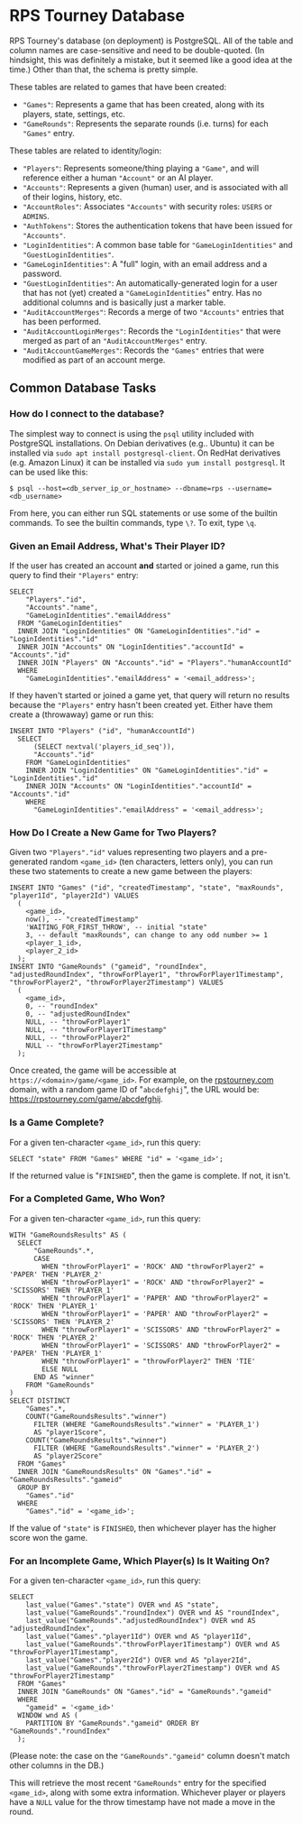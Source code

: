 # RPS Tourney Database

RPS Tourney's database (on deployment) is PostgreSQL.
All of the table and column names are case-sensitive
  and need to be double-quoted.
(In hindsight, this was definitely a mistake,
  but it seemed like a good idea at the time.)
Other than that, the schema is pretty simple.

These tables are related to games that have been created:

* `"Games"`:
  Represents a game that has been created,
    along with its players, state, settings, etc.
* `"GameRounds"`:
  Represents the separate rounds (i.e. turns) for each `"Games"` entry.

These tables are related to identity/login:

* `"Players"`:
  Represents someone/thing playing a `"Game"`,
    and will reference either a human `"Account"` or an AI player.
* `"Accounts"`:
  Represents a given (human) user,
    and is associated with all of their logins, history, etc.
* `"AccountRoles"`:
  Associates `"Accounts"` with security roles: `USERS` or `ADMINS`.
* `"AuthTokens"`:
  Stores the authentication tokens that have been issued for `"Accounts"`.
* `"LoginIdentities"`:
  A common base table for `"GameLoginIdentities"` and `"GuestLoginIdentities"`.
* `"GameLoginIdentities"`:
  A "full" login, with an email address and a password.
* `"GuestLoginIdentities"`:
  An automatically-generated login for a user
    that has not (yet) created a `"GameLoginIdentities`" entry.
  Has no additional columns and is basically just a marker table.
* `"AuditAccountMerges"`:
  Records a merge of two `"Accounts"` entries that has been performed.
* `"AuditAccountLoginMerges"`:
  Records the `"LoginIdentities"` that were merged as part of an `"AuditAccountMerges"` entry.
* `"AuditAccountGameMerges"`:
  Records the `"Games"` entries that were modified as part of an account merge.

## Common Database Tasks

### How do I connect to the database?

The simplest way to connect is using the `psql` utility included with PostgreSQL installations.
On Debian derivatives (e.g.. Ubuntu) it can be installed via `sudo apt install postgresql-client`.
On RedHat derivatives (e.g. Amazon Linux) it can be installed via `sudo yum install postgresql`.
It can be used like this:

    $ psql --host=<db_server_ip_or_hostname> --dbname=rps --username=<db_username>

From here, you can either run SQL statements or use some of the builtin commands.
To see the builtin commands, type `\?`.
To exit, type `\q`.

### Given an Email Address, What's Their Player ID?

If the user has created an account **and** started or joined a game,
  run this query to find their `"Players"` entry:

    SELECT
        "Players"."id",
        "Accounts"."name",
        "GameLoginIdentities"."emailAddress"
      FROM "GameLoginIdentities"
      INNER JOIN "LoginIdentities" ON "GameLoginIdentities"."id" = "LoginIdentities"."id"
      INNER JOIN "Accounts" ON "LoginIdentities"."accountId" = "Accounts"."id"
      INNER JOIN "Players" ON "Accounts"."id" = "Players"."humanAccountId"
      WHERE
        "GameLoginIdentities"."emailAddress" = '<email_address>';

If they haven't started or joined a game yet,
  that query will return no results because the `"Players"` entry hasn't been created yet.
Either have them create a (throwaway) game or run this:

    INSERT INTO "Players" ("id", "humanAccountId")
      SELECT
          (SELECT nextval('players_id_seq')),
          "Accounts"."id"
        FROM "GameLoginIdentities"
        INNER JOIN "LoginIdentities" ON "GameLoginIdentities"."id" = "LoginIdentities"."id"
        INNER JOIN "Accounts" ON "LoginIdentities"."accountId" = "Accounts"."id"
        WHERE
          "GameLoginIdentities"."emailAddress" = '<email_address>';

### How Do I Create a New Game for Two Players?

Given two `"Players"."id"` values representing two players
  and a pre-generated random `<game_id>` (ten characters, letters only),
  you can run these two statements to create a new game between the players:

    INSERT INTO "Games" ("id", "createdTimestamp", "state", "maxRounds", "player1Id", "player2Id") VALUES
      (
        <game_id>,
        now(), -- "createdTimestamp"
        'WAITING_FOR_FIRST_THROW', -- initial "state"
        3, -- default "maxRounds", can change to any odd number >= 1
        <player_1_id>,
        <player_2_id>
      );
    INSERT INTO "GameRounds" ("gameid", "roundIndex", "adjustedRoundIndex", "throwForPlayer1", "throwForPlayer1Timestamp", "throwForPlayer2", "throwForPlayer2Timestamp") VALUES
      (
        <game_id>,
        0, -- "roundIndex"
        0, -- "adjustedRoundIndex"
        NULL, -- "throwForPlayer1"
        NULL, -- "throwForPlayer1Timestamp"
        NULL, -- "throwForPlayer2"
        NULL -- "throwForPlayer2Timestamp"
      );

Once created, the game will be accessible at `https://<domain>/game/<game_id>`.
For example, on the [rpstourney.com](https://rpstourney.com/) domain,
  with a random game ID of "`abcdefghij`",
  the URL would be: <https://rpstourney.com/game/abcdefghij>.

### Is a Game Complete?

For a given ten-character `<game_id>`, run this query:

    SELECT "state" FROM "Games" WHERE "id" = '<game_id>';

If the returned value is "`FINISHED`", then the game is complete.
If not, it isn't.

### For a Completed Game, Who Won?

For a given ten-character `<game_id>`, run this query:

    WITH "GameRoundsResults" AS (
      SELECT
          "GameRounds".*,
          CASE
            WHEN "throwForPlayer1" = 'ROCK' AND "throwForPlayer2" = 'PAPER' THEN 'PLAYER_2'
            WHEN "throwForPlayer1" = 'ROCK' AND "throwForPlayer2" = 'SCISSORS' THEN 'PLAYER_1'
            WHEN "throwForPlayer1" = 'PAPER' AND "throwForPlayer2" = 'ROCK' THEN 'PLAYER_1'
            WHEN "throwForPlayer1" = 'PAPER' AND "throwForPlayer2" = 'SCISSORS' THEN 'PLAYER_2'
            WHEN "throwForPlayer1" = 'SCISSORS' AND "throwForPlayer2" = 'ROCK' THEN 'PLAYER_2'
            WHEN "throwForPlayer1" = 'SCISSORS' AND "throwForPlayer2" = 'PAPER' THEN 'PLAYER_1'
            WHEN "throwForPlayer1" = "throwForPlayer2" THEN 'TIE'
            ELSE NULL
          END AS "winner"
        FROM "GameRounds"
    )
    SELECT DISTINCT
        "Games".*,
        COUNT("GameRoundsResults"."winner")
          FILTER (WHERE "GameRoundsResults"."winner" = 'PLAYER_1')
          AS "player1Score",
        COUNT("GameRoundsResults"."winner")
          FILTER (WHERE "GameRoundsResults"."winner" = 'PLAYER_2')
          AS "player2Score"
      FROM "Games"
      INNER JOIN "GameRoundsResults" ON "Games"."id" = "GameRoundsResults"."gameid"
      GROUP BY
        "Games"."id"
      WHERE
        "Games"."id" = '<game_id>';

If the value of `"state"` is `FINISHED`,
  then whichever player has the higher score won the game.

### For an Incomplete Game, Which Player(s) Is It Waiting On?

For a given ten-character `<game_id>`, run this query:

    SELECT
        last_value("Games"."state") OVER wnd AS "state",
        last_value("GameRounds"."roundIndex") OVER wnd AS "roundIndex",
        last_value("GameRounds"."adjustedRoundIndex") OVER wnd AS "adjustedRoundIndex",
        last_value("Games"."player1Id") OVER wnd AS "player1Id",
        last_value("GameRounds"."throwForPlayer1Timestamp") OVER wnd AS "throwForPlayer1Timestamp",
        last_value("Games"."player2Id") OVER wnd AS "player2Id",
        last_value("GameRounds"."throwForPlayer2Timestamp") OVER wnd AS "throwForPlayer2Timestamp"
      FROM "Games"
      INNER JOIN "GameRounds" ON "Games"."id" = "GameRounds"."gameid"
      WHERE
        "gameid" = '<game_id>'
      WINDOW wnd AS (
        PARTITION BY "GameRounds"."gameid" ORDER BY "GameRounds"."roundIndex"
      );

(Please note: the case on the `"GameRounds"."gameid"` column doesn't match other columns in the DB.)

This will retrieve the most recent `"GameRounds"` entry for the specified `<game_id>`,
  along with some extra information.
Whichever player or players have a `NULL` value for the throw timestamp
  have not made a move in the round.
